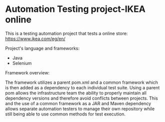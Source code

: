 # Automation Testing project-IKEA online
This is a testing automation project that tests a online store: https://www.ikea.com/eg/en/

Project's language and frameworks:
* Java
* Selenium

Framework overview:

The framework utilizes a parent pom.xml and a common framework which is then added as a dependency to each individual test suite.
Using a parent pom allows the infrastructure team the ability to properly maintain all dependency versions and therefore avoid conflicts between projects.
This and the use of a common framework as a JAR and Maven dependency allows separate automation testers to manage their own repository while still being able to
use common methods for test execution.
